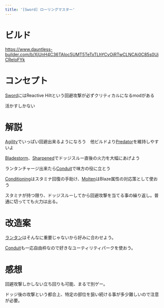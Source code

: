 ```yaml
---
title: '[Sword] ローリングマスター'
---
```

# ビルド

https://www.dauntless-builder.com/b/XjUnH4C36TAIoc5UMT5TeTxTLhYCvOiRTwCLNCAi0C85s0UjCReIoFYk

# コンセプト

[Sword](https://dauntlesswikijp.llism.net/data/sword/)にはReactive Hiltという回避攻撃が必ずクリティカルになるmodがある

活かすしかない

# 解説

[Agility](https://dauntlesswikijp.llism.net/data/%E3%83%91%E3%83%BC%E3%82%AF/#agility)でいっぱい回避出来るようになろう　他ビルドより[Predator](https://dauntlesswikijp.llism.net/data/%E3%83%91%E3%83%BC%E3%82%AF/#predator)を維持しやすいよ

[Bladestorm](https://dauntlesswikijp.llism.net/data/%E3%83%91%E3%83%BC%E3%82%AF/#bladestorm)、[Sharpened](https://dauntlesswikijp.llism.net/data/%E3%83%91%E3%83%BC%E3%82%AF/#sharpened)でドッジスルー直後の火力を大幅にあげよう

ランタンチャージ出来たら[Conduit](https://dauntlesswikijp.llism.net/data/%E3%83%91%E3%83%BC%E3%82%AF/#conduit)で味方の役に立とう

[Conditioning](https://dauntlesswikijp.llism.net/data/%E3%83%91%E3%83%BC%E3%82%AF/#conditioning)はスタミナ回復の手助け、[Molten](https://dauntlesswikijp.llism.net/data/%E3%83%91%E3%83%BC%E3%82%AF/#molten)はBlaze属性の対応策として使おう

スタミナが持つ限り、ドッジスルーしてから回避攻撃を当てる事の繰り返し。普通に切ってても火力は出る。

# 改造案

[ランタン](https://dauntlesswikijp.llism.net/data/lantern/)はそんなに重要じゃないから好みに合わせよう。

[Conduit](https://dauntlesswikijp.llism.net/data/%E3%83%91%E3%83%BC%E3%82%AF/#conduit)も一応自由枠なので好きなユーティリティパークを使おう。

# 感想

回避攻撃しかしない立ち回りも可能、まるで別ゲー。

ドッジ後の攻撃という都合上、特定の部位を狙い続ける事が多少難しいので注意が必要。
